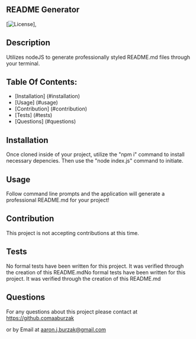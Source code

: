 
## README Generator

[![License](https://img.shields.io/badge/License-MIT-blue.svg)],

## Description
Utilizes nodeJS to generate professionally styled README.md files through your terminal.

## Table Of Contents:
- [Installation] (#installation)
- [Usage] (#usage)
- [Contribution] (#contribution)
- [Tests] (#tests)
- [Questions] (#questions)

## Installation
Once cloned inside of your project, utilize the "npm i" command to install necessary depencies.  Then use the "node index.js" command to initiate.

## Usage
Follow command line prompts and the application will generate a professional README.md for your project!

## Contribution
This project is not accepting contributions at this time.

## Tests
No formal tests have been written for this project. It was verified through the creation of this README.mdNo formal tests have been written for this project. It was verified through the creation of this README.md

## Questions

For any questions about this project please contact at https://github.comaaburzak

or by Email at aaron.j.burzak@gmail.com
    
